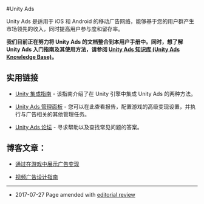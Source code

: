 #Unity Ads

Unity Ads 是适用于 iOS 和 Android 的移动广告网络，能够基于您的用户群产生市场领先的收入，同时提高用户参与度和留存率。

**我们目前正在努力将 Unity Ads 的文档整合到本用户手册中。同时，想了解 Unity Ads 入门指南及其使用方法，请参阅 [Unity Ads 知识库 (Unity Ads Knowledge Base)](https://unityads.unity3d.com/help/index)。**

## 实用链接

* [Unity 集成指南](https://unityads.unity3d.com/help/monetization/integration-guide-unity#using-the-asset-package) - 该指南介绍了在 Unity 引擎中集成 Unity Ads 的两种方法。

* [Unity Ads 管理面板](http://unityads.unity3d.com/admin) - 您可以在此查看报告，配置游戏的高级变现设置，并执行与广告相关的其他管理任务。

* [Unity Ads 论坛](http://forum.unity3d.com/forums/unity-ads.67/) - 寻求帮助以及查找常见问题的答案。

## 博客文章：

* [通过在游戏中展示广告变现](http://blogs.unity3d.com/2015/02/02/ads-monetization-overview/)

* [视频广告设计指南](http://blogs.unity3d.com/2015/04/15/a-designers-guide-to-using-video-ads/)

---

* <span class="page-edit">2017-07-27  Page amended with [editorial review](DocumentationEditorialReview.html)
</span>
